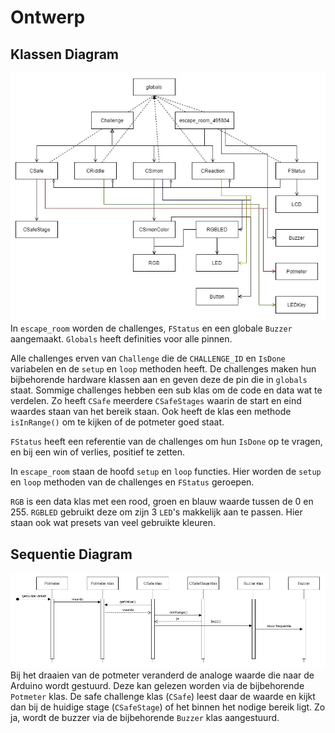 # Ontwerp

## Klassen Diagram
<img src="imgs/ontwerp/Class%20Diagram.jpg" width="800px"></img><br>
In `escape_room` worden de challenges, `FStatus` en een globale `Buzzer` aangemaakt. `Globals` heeft definities voor alle pinnen.

Alle challenges erven van `Challenge` die de `CHALLENGE_ID` en `IsDone` variabelen en de `setup` en `loop` methoden heeft. De challenges maken hun bijbehorende hardware klassen aan en geven deze de pin die in `globals` staat.
Sommige challenges hebben een sub klas om de code en data wat te verdelen. Zo heeft `CSafe` meerdere `CSafeStages` waarin de start en eind waardes staan van het bereik staan. Ook heeft de klas een methode `isInRange()` om te kijken of de potmeter goed staat.

`FStatus` heeft een referentie van de challenges om hun `IsDone` op te vragen, en bij een win of verlies, positief te zetten.

In `escape_room` staan de hoofd `setup` en `loop` functies. Hier worden de `setup` en `loop` methoden van de challenges en `FStatus` geroepen.

`RGB` is een data klas met een rood, groen en blauw waarde tussen de 0 en 255. `RGBLED` gebruikt deze om zijn 3 `LED`'s makkelijk aan te passen. Hier staan ook wat presets van veel gebruikte kleuren.

## Sequentie Diagram
<img src="imgs/ontwerp/Sequence%20Diagram%20-%20Safe.jpg" width="800px"></img><br>
Bij het draaien van de potmeter veranderd de analoge waarde die naar de Arduino wordt gestuurd. Deze kan gelezen worden via de bijbehorende `Potmeter` klas. De safe challenge klas (`CSafe`) leest daar de waarde en kijkt dan bij de huidige stage (`CSafeStage`) of het binnen het nodige bereik ligt. Zo ja, wordt de buzzer via de bijbehorende `Buzzer` klas aangestuurd.